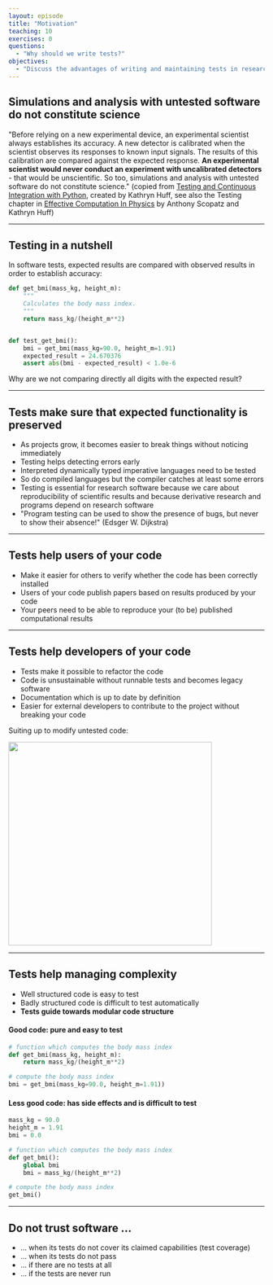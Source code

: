 ```yaml
---
layout: episode
title: "Motivation"
teaching: 10
exercises: 0
questions:
  - "Why should we write tests?"
objectives:
  - "Discuss the advantages of writing and maintaining tests in research software."
---
```


## Simulations and analysis with untested software do not constitute science

"Before relying on a new experimental device, an experimental scientist always
establishes its accuracy. A new detector is calibrated when the scientist
observes its responses to known input signals. The results of this
calibration are compared against the expected response. **An experimental
scientist would never conduct an experiment with uncalibrated detectors** - that
would be unscientific. So too, simulations and analysis with untested
software do not constitute science."
(copied from [Testing and Continuous Integration with Python](http://katyhuff.github.io/python-testing/),
created by Kathryn Huff, see also the Testing chapter in
[Effective Computation In Physics](http://physics.codes) by Anthony Scopatz and Kathryn Huff)

---

## Testing in a nutshell

In software tests, expected results are compared with observed results in order
to establish accuracy:

```python
def get_bmi(mass_kg, height_m):
    """
    Calculates the body mass index.
    """
    return mass_kg/(height_m**2)


def test_get_bmi():
    bmi = get_bmi(mass_kg=90.0, height_m=1.91)
    expected_result = 24.670376
    assert abs(bmi - expected_result) < 1.0e-6
```

Why are we not comparing directly all digits with the expected result?

---

## Tests make sure that expected functionality is preserved

- As projects grow, it becomes easier to break things without noticing immediately
- Testing helps detecting errors early
- Interpreted dynamically typed imperative languages need to be tested
- So do compiled languages but the compiler catches at least some errors
- Testing is essential for research software because we care about
  reproducibility of scientific results and because derivative research and
  programs depend on research software
- "Program testing can be used to show the presence of bugs, but never to show their absence!" (Edsger W. Dijkstra)

---

## Tests help users of your code

- Make it easier for others to verify whether the code has been correctly installed
- Users of your code publish papers based on results produced by your code
- Your peers need to be able to reproduce your (to be) published computational results

---

## Tests help developers of your code

- Tests make it possible to refactor the code
- Code is unsustainable without runnable tests and becomes legacy software
- Documentation which is up to date by definition
- Easier for external developers to contribute to the project without breaking your code

Suiting up to modify untested code:

<img src="{{ site.baseurl }}/img/suit.jpg" style="width: 400px;"/>

---

## Tests help managing complexity

- Well structured code is easy to test
- Badly structured code is difficult to test automatically
- **Tests guide towards modular code structure**

#### Good code: pure and easy to test

```python
# function which computes the body mass index
def get_bmi(mass_kg, height_m):
    return mass_kg/(height_m**2)

# compute the body mass index
bmi = get_bmi(mass_kg=90.0, height_m=1.91))
```

#### Less good code: has side effects and is difficult to test

```python
mass_kg = 90.0
height_m = 1.91
bmi = 0.0

# function which computes the body mass index
def get_bmi():
    global bmi
    bmi = mass_kg/(height_m**2)

# compute the body mass index
get_bmi()
```

---

## Do not trust software ...

- ... when its tests do not cover its claimed capabilities (test coverage)
- ... when its tests do not pass
- ... if there are no tests at all
- ... if the tests are never run
